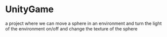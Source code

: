 # UnityGame
 a project where we can move a sphere in an environment and turn the light of the environment on/off and change the texture of the sphere
